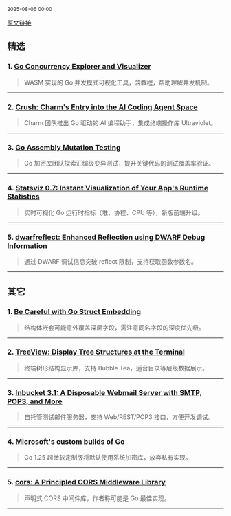 <sub>2025-08-06 00:00</sub>


[原文链接](https://golangweekly.com/issues/565)


## 精选

### 1. [Go Concurrency Explorer and Visualizer](https://golangweekly.com/link/172730/rss)
> WASM 实现的 Go 并发模式可视化工具，含教程，帮助理解并发机制。

---

### 2. [Crush: Charm's Entry into the AI Coding Agent Space](https://golangweekly.com/link/172732/rss)
> Charm 团队推出 Go 驱动的 AI 编程助手，集成终端操作库 Ultraviolet。

---

### 3. [Go Assembly Mutation Testing](https://golangweekly.com/link/172738/rss)
> Go 加密库团队探索汇编级变异测试，提升关键代码的测试覆盖率验证。

---

### 4. [Statsviz 0.7: Instant Visualization of Your App's Runtime Statistics](https://golangweekly.com/link/172743/rss)
> 实时可视化 Go 运行时指标（堆、协程、CPU 等），新版前端升级。

---

### 5. [dwarfreflect: Enhanced Reflection using DWARF Debug Information](https://golangweekly.com/link/172749/rss)
> 通过 DWARF 调试信息突破 reflect 限制，支持获取函数参数名。

---

## 其它

### 1. [Be Careful with Go Struct Embedding](https://golangweekly.com/link/172739/rss)
> 结构体嵌套可能意外覆盖深层字段，需注意同名字段的深度优先级。

---

### 2. [TreeView: Display Tree Structures at the Terminal](https://golangweekly.com/link/172744/rss)
> 终端树形结构显示库，支持 Bubble Tea，适合目录等层级数据展示。

---

### 3. [Inbucket 3.1: A Disposable Webmail Server with SMTP, POP3, and More](https://golangweekly.com/link/172747/rss)
> 自托管测试邮件服务器，支持 Web/REST/POP3 接口，方便开发调试。

---

### 4. [Microsoft's custom builds of Go](https://golangweekly.com/link/172737/rss)
> Go 1.25 起微软定制版将默认使用系统加密库，放弃私有实现。

---

### 5. [cors: A Principled CORS Middleware Library](https://golangweekly.com/link/172750/rss)
> 声明式 CORS 中间件库，作者称可能是 Go 最佳实现。

---
    